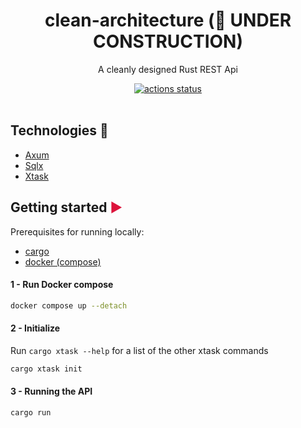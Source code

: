 <h1 align="center">clean-architecture (🔨 UNDER CONSTRUCTION)</h1>

<p align="center">A cleanly designed Rust REST Api</p>

<div align="center">
  <!-- Github Actions -->
  <a href="https://github.com/TristanJSchoenmakers/clean-architecture/actions/workflows/build-validation.yml">
    <img src="https://img.shields.io/github/actions/workflow/status/TristanJSchoenmakers/clean-architecture/build-validation.yml?branch=main&style=flat-square"
      alt="actions status" />
  </a>
</div>

<br />


## Technologies 🔧

- [Axum](https://github.com/tokio-rs/axum)
- [Sqlx](https://github.com/launchbadge/sqlx)
- [Xtask](https://github.com/matklad/cargo-xtask)


## Getting started <span style="color:crimson">▶</span>

Prerequisites for running locally:

- [cargo](https://www.rust-lang.org/tools/install)
- [docker (compose)](https://docs.docker.com/engine/install/)


#### 1 - Run Docker compose

```bash
docker compose up --detach
```


#### 2 - Initialize

Run `cargo xtask --help` for a list of the other xtask commands

```bash
cargo xtask init
```


#### 3 - Running the API

```bash
cargo run
```
